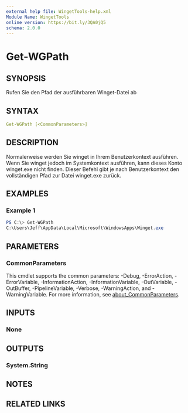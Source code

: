 ```yaml
---
external help file: WingetTools-help.xml
Module Name: WingetTools
online version: https://bit.ly/3QA0jQ5
schema: 2.0.0
---
```


# Get-WGPath

## SYNOPSIS

Rufen Sie den Pfad der ausführbaren Winget-Datei ab

## SYNTAX

```yaml
Get-WGPath [<CommonParameters>]
```

## DESCRIPTION

Normalerweise werden Sie winget in Ihrem Benutzerkontext ausführen. Wenn Sie winget jedoch im Systemkontext ausführen, kann dieses Konto winget.exe nicht finden. Dieser Befehl gibt je nach Benutzerkontext den vollständigen Pfad zur Datei winget.exe zurück.

## EXAMPLES

### Example 1

```powershell
PS C:\> Get-WGPath
C:\Users\Jeff\AppData\Local\Microsoft\WindowsApps\Winget.exe
```

## PARAMETERS

### CommonParameters

This cmdlet supports the common parameters: -Debug, -ErrorAction, -ErrorVariable, -InformationAction, -InformationVariable, -OutVariable, -OutBuffer, -PipelineVariable, -Verbose, -WarningAction, and -WarningVariable. For more information, see [about_CommonParameters](http://go.microsoft.com/fwlink/?LinkID=113216).

## INPUTS

### None

## OUTPUTS

### System.String

## NOTES

## RELATED LINKS
